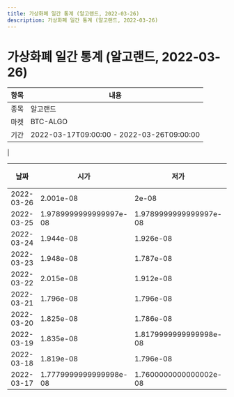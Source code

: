 ```yaml
---
title: 가상화폐 일간 통계 (알고랜드, 2022-03-26)
description: 가상화폐 일간 통계 (알고랜드, 2022-03-26)
---
```


가상화폐 일간 통계 (알고랜드, 2022-03-26)
===

|항목|내용|
|--|--|
|종목|알고랜드|
|마켓|BTC-ALGO|\i|종류|일 단위 캔들|
|기간|2022-03-17T09:00:00 - 2022-03-26T09:00:00
|

|날짜|시가|저가|고가|종가|비고|
|--|--|--|--|--|--|
|2022-03-26|2.001e-08|2e-08|2.001e-08|2e-08|    |
|2022-03-25|1.9789999999999997e-08|1.9789999999999997e-08|2.1180000000000002e-08|2.005e-08|    |
|2022-03-24|1.944e-08|1.926e-08|2.05e-08|2.022e-08|    |
|2022-03-23|1.948e-08|1.787e-08|1.98e-08|1.967e-08|    |
|2022-03-22|2.015e-08|1.912e-08|2.015e-08|1.9360000000000003e-08|    |
|2022-03-21|1.796e-08|1.796e-08|2.0080000000000002e-08|2.0080000000000002e-08|    |
|2022-03-20|1.825e-08|1.786e-08|1.859e-08|1.786e-08|    |
|2022-03-19|1.835e-08|1.8179999999999998e-08|1.857e-08|1.825e-08|    |
|2022-03-18|1.819e-08|1.796e-08|1.859e-08|1.8e-08|    |
|2022-03-17|1.7779999999999998e-08|1.7600000000000002e-08|1.8689999999999997e-08|1.825e-08|    |
